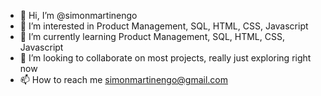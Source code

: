 - 👋 Hi, I’m @simonmartinengo
- 👀 I’m interested in Product Management, SQL, HTML, CSS, Javascript
- 🌱 I’m currently learning Product Management, SQL, HTML, CSS, Javascript
- 💞️ I’m looking to collaborate on most projects, really just exploring right now
- 📫 How to reach me simonmartinengo@gmail.com

<!---
simonmartinengo/simonmartinengo is a ✨ special ✨ repository because its `README.md` (this file) appears on your GitHub profile.
You can click the Preview link to take a look at your changes.
--->
